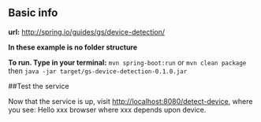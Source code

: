 ## Basic info
**url:** http://spring.io/guides/gs/device-detection/

**In these example is no folder structure**

**To run. Type in your terminal:** ```mvn spring-boot:run``` or ```mvn clean package``` then ```java -jar target/gs-device-detection-0.1.0.jar```


##Test the service

Now that the service is up, visit [ http://localhost:8080/detect-device]( http://localhost:8080/detect-device), where you see:
Hello xxx browser where xxx depends upon device.
